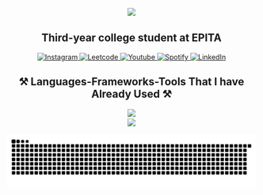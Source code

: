 <p align="center">
  <img src="https://user-images.githubusercontent.com/74038190/240906093-9be4d344-6782-461a-b5a6-32a07bf7b34e.gif">
</p>

<div align="center">
  <h2>Third-year college student at <bold>EPITA</bold></h2>
</div>

<div align="center">
  <a href="https://www.instagram.com/robinks._/">
    <img alt="Instagram" title "Follow on Instagram" src="https://img.shields.io/badge/-Instagram-E4405F?style=for-the-badge&logo=instagram&logoColor=white"/>
  </a>
  <a href="https://leetcode.com/brasenko/">
    <img alt="Leetcode" title "Follow on Leetcode" src="https://img.shields.io/badge/-Leetcode-333333?style=for-the-badge&logo=leetcode&logoColor=yellow"/>
  </a>
  <a href="https://www.youtube.com/channel/UCiCunFBr1MLr3JfPVit10yg">
    <img alt="Youtube" title "Follow on Youtube" src="https://img.shields.io/badge/-Youtube-FF0000?style=for-the-badge&logo=youtube&logoColor=white"/>
  </a>
  
  <a href="https://open.spotify.com/user/brasenko/">
    <img alt="Spotify" title "Follow on Spotify" src="https://img.shields.io/badge/-Spotify-1ed760?style=for-the-badge&logo=spotify&logoColor=white"/>
  </a>
  <a href="https://www.linkedin.com/in/robin-paulik-3008322a9">
    <img alt="LinkedIn" title "Follow on LinkedIn" src="https://img.shields.io/badge/Linkedin-0A66C2?style=for-the-badge">
  </a>
</div>

<h2 align="center">⚒️ Languages-Frameworks-Tools That I have Already Used ⚒️</h2>

<div align="center">
  <img src="https://skillicons.dev/icons?i=python,c,cpp,cs,java,kotlin,javascript,typescript,react,angular,postgresql,ocaml" /><br>
  <img src="https://skillicons.dev/icons?i=apple,redhat,vim,neovim,vscode,androidstudio,unity,git" />
</div>

<p align = "center">
	<img src = "https://github.com/7oSkaaa/7oSkaaa/blob/output/github-contribution-grid-snake.svg?" alt = "Snake Game"/>
</p>
